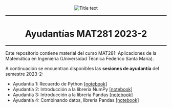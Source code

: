 <center><img src="https://matematica.usm.cl/wp-content/themes/dmatUSM/assets/img/logoDMAT2.png" title="Title text" /></center>
<hr style="height:2px;border:none"/>
<h1 align='center'> Ayudantías MAT281 2023-2</h1>
<hr style="height:2px;border:none"/>

Este repositorio contiene material del curso MAT281: Aplicaciones de la Matemática en Ingeniería (Universidad Técnica Federico Santa María).

A continuación se encuentran disponibles las **sesiones de ayudantía** del semestre 2023-2:  
- Ayudantía 1: Recuerdo de Python [[notebook]](https://github.com/AlejandroVillazonG/ayudantias_MAT281/blob/main/ayudantias_2023/Ayud1_MAT281_recuerdo_python.ipynb)
- Ayudantía 2: Introducción a la librería NumPy [[notebook]](https://github.com/AlejandroVillazonG/ayudantias_MAT281/blob/main/ayudantias_2023/Ayud2_MAT281_numpy.ipynb)
- Ayudantía 3: Introducción a la librería Pandas [[notebook]](https://github.com/AlejandroVillazonG/ayudantias_MAT281/blob/main/ayudantias_2023/Ayud3_MAT281_pandas_1.ipynb)
- Ayudantía 4: Combinando datos, librería Pandas [[notebook]](https://github.com/AlejandroVillazonG/ayudantias_MAT281/blob/main/ayudantias_2023/Ayud4_MAT281_pandas_2.ipynb)
